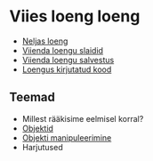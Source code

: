 # Viies loeng loeng

- [Neljas loeng](../loeng_04/README.md)
- [Viienda loengu slaidid](./slaidid.pdf)
- [Viienda loengu salvestus](https://youtu.be/c550GvWzKxU)
- [Loengus kirjutatud kood](./app.js)

## Teemad

- Millest rääkisime eelmisel korral?
- [Objektid](../../concepts/objektid/README.md)
- [Objekti manipuleerimine](../../concepts/objektiManipuleerimine/README.md)
- Harjutused
